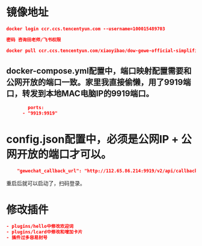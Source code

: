 
# 镜像地址

```json
docker login ccr.ccs.tencentyun.com --username=100015489703

密码 咨询田老师/飞书权限

docker pull ccr.ccs.tencentyun.com/xiaoyibao/dow-gewe-official-simplified-xyb:v5
```

## docker-compose.yml配置中，端口映射配置需要和公网开放的端口一致。家里我直接偷懒，用了9919端口，转发到本地MAC电脑IP的9919端口。    
```json
        ports:
      - "9919:9919"
```


# config.json配置中，必须是公网IP + 公网开放的端口才可以。
```json
    "gewechat_callback_url": "http://112.65.86.214:9919/v2/api/callback/collect"
```

重启后就可以启动了，扫码登录。

# 修改插件
```json
- plugins/hello中修改欢迎词
- plugins/lcard中修改和增加卡片
- 插件过多容易封号

```
